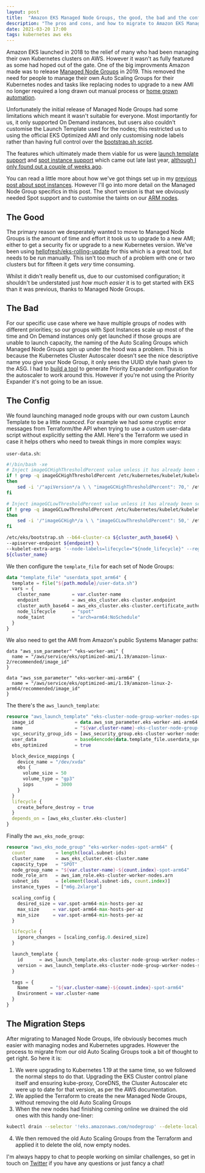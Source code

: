 ```yaml
---
layout: post
title:  "Amazon EKS Managed Node Groups, the good, the bad and the config"
description: "The pros and cons, and how to migrate to Amazon EKS Managed Node Groups."
date: 2021-03-20 17:00
tags: kubernetes aws eks
---
```


Amazon EKS launched in 2018 to the relief of many who had been managing their own Kubernetes clusters on AWS. However it wasn't as fully featured as some had hoped out of the gate. One of the big improvments Amazon made was to release [Managed Node Groups](https://aws.amazon.com/blogs/containers/eks-managed-node-groups/) in 2019. This removed the need for people to manage their own Auto Scaling Groups for their Kubernetes nodes and tasks like replacing nodes to upgrade to a new AMI no longer required a long drawn out manual process or [home grown automation](https://github.com/hellofresh/eks-rolling-update).

Unfortunately the initial release of Managed Node Groups had some limitations which meant it wasn't suitable for everyone. Most importantly for us, it only supported On Demand instances, but users also couldn't customise the Launch Template used for the nodes; this restricted us to using the official EKS Optimized AMI and only customising node labels rather than having full control over the [bootstrap.sh script](https://aws.amazon.com/blogs/opensource/improvements-eks-worker-node-provisioning/). 

The features which ultimately made them viable for us were [launch template support](https://aws.amazon.com/blogs/containers/introducing-launch-template-and-custom-ami-support-in-amazon-eks-managed-node-groups/) and [spot instance support](https://aws.amazon.com/blogs/containers/amazon-eks-now-supports-provisioning-and-managing-ec2-spot-instances-in-managed-node-groups/) which came out late last year, [although I only found out a couple of weeks ago](https://twitter.com/rothgar/status/1368457026175602693).

You can read a little more about how we've got things set up in my [previous post about spot instances](https://cablespaghetti.dev/2021/03/05/aws-spot-instances-in-production/). However I'll go into more detail on the Managed Node Group specifics in this post. The short version is that we obviously needed Spot support and to customise the taints on our [ARM nodes](https://cablespaghetti.dev/2021/02/20/managing-multi-arch-kubernetes-clusters/).

## The Good

The primary reason we desperately wanted to move to Managed Node Groups is the amount of time and effort it took us to upgrade to a new AMI; either to get a security fix or upgrade to a new Kubernetes version. We've been using [hellofresh/eks-rolling-update](https://github.com/hellofresh/eks-rolling-update) for this which is a great tool, but needs to be run manually. This isn't too much of a problem with one or two clusters but for fifteen it gets *very* time consuming.

Whilst it didn't really benefit us, due to our customised configuration; it shouldn't be understated just *how much easier* it is to get started with EKS than it was previous, thanks to Managed Node Groups.

## The Bad

For our specific use case where we have multiple groups of nodes with different priorities; so our groups with Spot Instances scale up most of the time and On Demand instances only get launched if those groups are unable to launch capacity, the naming of the Auto Scaling Groups which Managed Node Groups spin up under the hood was a problem. This is because the Kubernetes Cluster Autoscaler doesn't see the nice descriptive name you give your Node Group, it only sees the UUID style hash given to the ASG. I had to [build a tool](https://github.com/cablespaghetti/priority-expander-eks-managed-nodegroup-configurer) to generate Priority Expander configuration for the autoscaler to work around this. However if you're not using the Priority Expander it's not going to be an issue.

## The Config

We found launching managed node groups with our own custom Launch Template to be a little *nuanced*. For example we had some cryptic error messages from Terraform/the API when trying to use a custom user-data script without explicitly setting the AMI. Here's the Terraform we used in case it helps others who need to tweak things in more complex ways:

`user-data.sh`:
```sh
#!/bin/bash -xe
# Inject imageGCHighThresholdPercent value unless it has already been set.
if ! grep -q imageGCHighThresholdPercent /etc/kubernetes/kubelet/kubelet-config.json;
then
    sed -i '/"apiVersion*/a \ \ "imageGCHighThresholdPercent": 70,' /etc/kubernetes/kubelet/kubelet-config.json
fi

# Inject imageGCLowThresholdPercent value unless it has already been set.
if ! grep -q imageGCLowThresholdPercent /etc/kubernetes/kubelet/kubelet-config.json;
then
    sed -i '/"imageGCHigh*/a \ \ "imageGCLowThresholdPercent": 50,' /etc/kubernetes/kubelet/kubelet-config.json
fi

/etc/eks/bootstrap.sh --b64-cluster-ca ${cluster_auth_base64} \
--apiserver-endpoint ${endpoint} \
--kubelet-extra-args '--node-labels=lifecycle="${node_lifecycle}" --register-with-taints="${node_taint}"' \
${cluster_name}
```

We then configure the `template_file` for each set of Node Groups:
```terraform
data "template_file" "userdata_spot_arm64" {
  template = file("${path.module}/user-data.sh")
  vars = {
    cluster_name        = var.cluster-name
    endpoint            = aws_eks_cluster.eks-cluster.endpoint
    cluster_auth_base64 = aws_eks_cluster.eks-cluster.certificate_authority[0].data
    node_lifecycle      = "spot"
    node_taint          = "arch=arm64:NoSchedule"
  }
}
```

We also need to get the AMI from Amazon's public Systems Manager paths:
```
data "aws_ssm_parameter" "eks-worker-ami" {
  name = "/aws/service/eks/optimized-ami/1.19/amazon-linux-2/recommended/image_id"
}

data "aws_ssm_parameter" "eks-worker-ami-arm64" {
  name = "/aws/service/eks/optimized-ami/1.19/amazon-linux-2-arm64/recommended/image_id"
}
```

The there's the `aws_launch_template`:
```terraform
resource "aws_launch_template" "eks-cluster-node-group-worker-nodes-spot-arm64" {
  image_id               = data.aws_ssm_parameter.eks-worker-ami-arm64.value
  name                   = "${var.cluster-name}-eks-cluster-node-group-worker-nodes-spot-arm64"
  vpc_security_group_ids = [aws_security_group.eks-cluster-worker-nodes.id]
  user_data              = base64encode(data.template_file.userdata_spot_arm64.rendered)
  ebs_optimized          = true

  block_device_mappings {
    device_name = "/dev/xvda"
    ebs {
      volume_size = 50
      volume_type = "gp3"
      iops        = 3000
    }
  }
  lifecycle {
    create_before_destroy = true
  }
  depends_on = [aws_eks_cluster.eks-cluster]
}
```

Finally the `aws_eks_node_group`:
```terraform
resource "aws_eks_node_group" "eks-worker-nodes-spot-arm64" {
  count           = length(local.subnet-ids)
  cluster_name    = aws_eks_cluster.eks-cluster.name
  capacity_type   = "SPOT"
  node_group_name = "${var.cluster-name}-${count.index}-spot-arm64"
  node_role_arn   = aws_iam_role.eks-cluster-worker-nodes.arn
  subnet_ids      = [element(local.subnet-ids, count.index)]
  instance_types  = ["m6g.2xlarge"]

  scaling_config {
    desired_size = var.spot-arm64-min-hosts-per-az
    max_size     = var.spot-arm64-max-hosts-per-az
    min_size     = var.spot-arm64-min-hosts-per-az
  }

  lifecycle {
    ignore_changes = [scaling_config.0.desired_size]
  }

  launch_template {
    id      = aws_launch_template.eks-cluster-node-group-worker-nodes-spot-arm64.id
    version = aws_launch_template.eks-cluster-node-group-worker-nodes-spot-arm64.latest_version
  }

  tags = {
    Name        = "${var.cluster-name}-${count.index}-spot-arm64"
    Environment = var.cluster-name
  }
}
```

## The Migration Steps

After migrating to Managed Node Groups, life obviously becomes much easier with managing nodes and Kubernetes upgrades. However the process to migrate from our old Auto Scaling Groups took a bit of thought to get right. So here it is:

1. We were upgrading to Kubernetes 1.19 at the same time, so we followed the normal steps to do that. Upgrading the EKS Cluster control plane itself and ensuring kube-proxy, CoreDNS, the Cluster Autoscaler etc were up to date for that version, as per the AWS documentation.
2. We applied the Terraform to create the new Managed Node Groups, without removing the old Auto Scaling Groups
3. When the new nodes had finishing coming online we drained the old ones with this handy one-liner:
  ```bash
  kubectl drain --selector '!eks.amazonaws.com/nodegroup' --delete-local-data --ignore-daemonsets
  ```
4. We then removed the old Auto Scaling Groups from the Terraform and applied it to delete the old, now empty nodes.

I'm always happy to chat to people working on similar challenges, so get in touch on [Twitter](https://twitter.com/cablespaghetti) if you have any questions or just fancy a chat!

